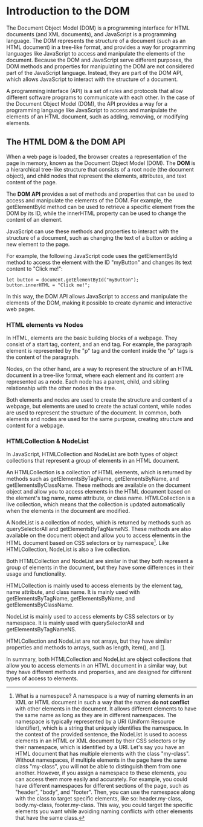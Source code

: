 # Introduction to the DOM

The Document Object Model (DOM) is a programming interface for HTML documents (and XML documents), and JavaScript is a programming language. The DOM represents the structure of a document (such as an HTML document) in a tree-like format, and provides a way for programming languages like JavaScript to access and manipulate the elements of the document. Because the DOM and JavaScript serve different purposes, the DOM methods and properties for manipulating the DOM are not considered part of the JavaScript language. Instead, they are part of the DOM API, which allows JavaScript to interact with the structure of a document.

A programming interface (API) is a set of rules and protocols that allow different software programs to communicate with each other. In the case of the Document Object Model (DOM), the API provides a way for a programming language like JavaScript to access and manipulate the elements of an HTML document, such as adding, removing, or modifying elements.

## The HTML DOM & the DOM API

When a web page is loaded, the browser creates a representation of the page in memory, known as the Document Object Model (DOM). The **DOM** is a hierarchical tree-like structure that consists of a root node (the document object), and child nodes that represent the elements, attributes, and text content of the page.

The **DOM API** provides a set of methods and properties that can be used to access and manipulate the elements of the DOM. For example, the getElementById method can be used to retrieve a specific element from the DOM by its ID, while the innerHTML property can be used to change the content of an element.

JavaScript can use these methods and properties to interact with the structure of a document, such as changing the text of a button or adding a new element to the page.

For example, the following JavaScript code uses the getElementById method to access the element with the ID "myButton" and changes its text content to "Click me!":

```
let button = document.getElementById("myButton");
button.innerHTML = "Click me!";
```

In this way, the DOM API allows JavaScript to access and manipulate the elements of the DOM, making it possible to create dynamic and interactive web pages.



### HTML elements vs Nodes

In HTML, elements are the basic building blocks of a webpage. They consist of a start tag, content, and an end tag. For example, the paragraph element is represented by the "p" tag and the content inside the "p" tags is the content of the paragraph.

Nodes, on the other hand, are a way to represent the structure of an HTML document in a tree-like format, where each element and its content are represented as a node. Each node has a parent, child, and sibling relationship with the other nodes in the tree.

Both elements and nodes are used to create the structure and content of a webpage, but elements are used to create the actual content, while nodes are used to represent the structure of the document. In common, both elements and nodes are used for the same purpose, creating structure and content for a webpage.



### HTMLCollection & NodeList

In JavaScript, HTMLCollection and NodeList are both types of object collections that represent a group of elements in an HTML document.

An HTMLCollection is a collection of HTML elements, which is returned by methods such as getElementsByTagName, getElementsByName, and getElementsByClassName. These methods are available on the document object and allow you to access elements in the HTML document based on the element's tag name, name attribute, or class name. HTMLCollection is a live collection, which means that the collection is updated automatically when the elements in the document are modified.

A NodeList is a collection of nodes, which is returned by methods such as querySelectorAll and getElementsByTagNameNS. These methods are also available on the document object and allow you to access elements in the HTML document based on CSS selectors or by namespace[^1]. Like HTMLCollection, NodeList is also a live collection.

Both HTMLCollection and NodeList are similar in that they both represent a group of elements in the document, but they have some differences in their usage and functionality.

HTMLCollection is mainly used to access elements by the element tag, name attribute, and class name. It is mainly used with getElementsByTagName, getElementsByName, and getElementsByClassName.

NodeList is mainly used to access elements by CSS selectors or by namespace. It is mainly used with querySelectorAll and getElementsByTagNameNS.

HTMLCollection and NodeList are not arrays, but they have similar properties and methods to arrays, such as length, item(), and [].

In summary, both HTMLCollection and NodeList are object collections that allow you to access elements in an HTML document in a similar way, but they have different methods and properties, and are designed for different types of access to elements.

[^1]: What is a namespace? 
A namespace is a way of naming elements in an XML or HTML document in such a way that the names **do not conflict** with other elements in the document. It allows different elements to have the same name as long as they are in different namespaces. The namespace is typically represented by a URI (Uniform Resource Identifier), which is a string that uniquely identifies the namespace. In the context of the provided sentence, the NodeList is used to access elements in an HTML or XML document by their CSS selectors or by their namespace, which is identified by a URI.
Let's say you have an HTML document that has multiple elements with the class "my-class". Without namespaces, if multiple elements in the page have the same class "my-class", you will not be able to distinguish them from one another. However, if you assign a namespace to these elements, you can access them more easily and accurately. For example, you could have different namespaces for different sections of the page, such as "header", "body", and "footer". Then, you can use the namespace along with the class to target specific elements, like so: header.my-class, body.my-class, footer.my-class.
This way, you could target the specific elements you want while avoiding naming conflicts with other elements that have the same class.